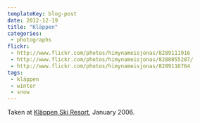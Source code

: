 ```yaml
---
templateKey: blog-post
date: 2012-12-19
title: "Kläppen"
categories:
 - photographs
flickr:
 - http://www.flickr.com/photos/himynameisjonas/8289111916
 - http://www.flickr.com/photos/himynameisjonas/8288055287/
 - http://www.flickr.com/photos/himynameisjonas/8289116764
tags:
 - kläppen
 - winter
 - snow
---
```


Taken at [Kläppen Ski Resort](http://www.klappen.se), January 2006.
